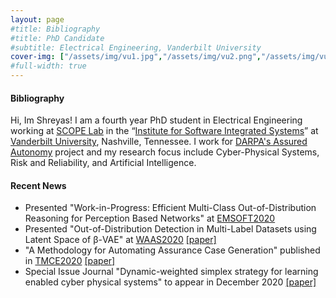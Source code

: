 ```yaml
---
layout: page
#title: Bibliography
#title: PhD Candidate
#subtitle: Electrical Engineering, Vanderbilt University
cover-img: ["/assets/img/vu1.jpg","/assets/img/vu2.png","/assets/img/vu5.jpg","/assets/img/vu6.jpg"]
#full-width: true
---
```

#### Bibliography

Hi, Im Shreyas! I am a fourth year PhD student in Electrical Engineering working at [SCOPE Lab](https://scopelab.ai/index.html) in the “[Institute for Software Integrated Systems](https://www.isis.vanderbilt.edu/)” at [Vanderbilt University](https://www.vanderbilt.edu/), Nashville, Tennessee. I work for [DARPA's Assured Autonomy](https://www.darpa.mil/program/assured-autonomy) project and my research focus include Cyber-Physical Systems, Risk and Reliability, and Artificial Intelligence.

#### Recent News

* Presented "Work-in-Progress: Efficient Multi-Class Out-of-Distribution Reasoning for Perception Based Networks" at [EMSOFT2020](http://esweek.hosting2.acm.org/emsoft/) 
* Presented "Out-of-Distribution Detection in Multi-Label Datasets using Latent Space of β-VAE" at [WAAS2020](https://www.ieee-security.org/TC/SPW2020/WAAS/)  [[paper]](https://arxiv.org/pdf/2003.08740.pdf) 
* "A Methodology for Automating Assurance Case Generation" published in [TMCE2020](https://tmce.io.tudelft.nl/) [[paper]](https://arxiv.org/pdf/2003.05388.pdf)
* Special Issue Journal "Dynamic-weighted simplex strategy for learning enabled cyber physical systems" to appear in December 2020 [[paper]](https://www.sciencedirect.com/science/article/pii/S1383762120300540casa_token=hhz5_7xozdcAAAAA:nR037yei_sO6g9OfnJR36w1EHq9twtofsIdNjFiiOdkw8Z_JZqb_ecaC6lclGfcb08MjzoM) 

